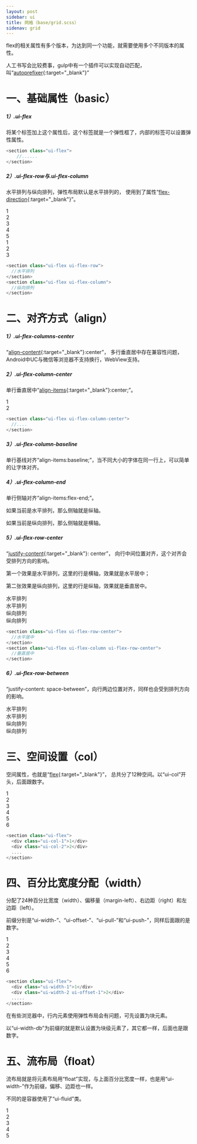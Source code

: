 ```yaml
---
layout: post
sidebar: ui
title: 网格（base/grid.scss）
sidenav: grid
---
```


flex的相关属性有多个版本，为达到同一个功能，就需要使用多个不同版本的属性。

人工书写会比较费事，gulp中有一个插件可以实现自动匹配，叫“[autoprefixer](https://npm.taobao.org/package/autoprefixer){:target="_blank"}”

# 一、基础属性（basic）

##### **1）.ui-flex**

将某个标签加上这个属性后，这个标签就是一个弹性框了，内部的标签可以设置弹性属性。

```javascript
<section class="ui-flex">
    //......
</section>
```

##### **2）.ui-flex-row与.ui-flex-column**

水平排列与纵向排列，弹性布局默认是水平排列的，
使用到了属性“[flex-direction](http://css.doyoe.com/properties/flex/flex-direction.htm){:target="_blank"}”。

<div class="demo-border">
  <section class="ui-flex ui-flex-row">
    <div class="ui-col-1">1</div>
    <div class="ui-col-2">2</div>
    <div class="ui-col-3">3</div>
    <div class="ui-col-4">4</div>
    <div class="ui-col-5">5</div>
  </section>
</div>

<div class="demo-border">
  <section class="ui-flex ui-flex-column">
    <div class="ui-col-1">1</div>
    <div class="ui-col-1">2</div>
    <div class="ui-col-1">3</div>
  </section>
</div>

```javascript
<section class="ui-flex ui-flex-row">
  //水平排列
</section>
<section class="ui-flex ui-flex-column">
  //纵向排列
</section>
```

# 二、对齐方式（align）

##### **1）.ui-flex-columns-center**

“[align-content](http://css.doyoe.com/properties/flex/align-content.htm){:target="_blank"}:center”，
多行垂直居中存在兼容性问题，Android中UC与微信等浏览器不支持换行，WebView支持。

##### **2）.ui-flex-column-center**

单行垂直居中“[align-items](http://css.doyoe.com/properties/flex/align-items.htm){:target="_blank"}:center;”。

<div class="demo-border">
    <section class="ui-flex ui-flex-column-center h100">
      <div class="ui-col-1">1</div>
      <div class="ui-col-1">2</div>
    </section>
</div>

```javascript
<section class="ui-flex ui-flex-column-center">
  //....
</section>
```

##### **3）.ui-flex-column-baseline**

单行基线对齐“align-items:baseline;”，当不同大小的字体在同一行上，可以简单的让字体对齐。

##### **4）.ui-flex-column-end**

单行侧轴对齐“align-items:flex-end;”。

如果当前是水平排列，那么侧轴就是纵轴。

如果当前是纵向排列，那么侧轴就是横轴。

##### **5）.ui-flex-row-center**

“[justify-content](http://css.doyoe.com/properties/flex/justify-content.htm){:target="_blank"}: center”，
向行中间位置对齐，这个对齐会受排列方向的影响。

第一个效果是水平排列，这里的行是横轴，效果就是水平居中；

第二张效果是纵向排列，这里的行是纵轴，效果就是垂直居中。

<div class="demo-border">
  <section class="ui-flex ui-flex-row-center h100">
    <div class="ui-width-10 h40">水平排列</div>
    <div class="ui-width-10 h40">水平排列</div>
  </section>
</div>
<div class="demo-border">
  <section class="ui-flex ui-flex-column ui-flex-row-center h150">
    <div class="ui-width-10 h40">纵向排列</div>
    <div class="ui-width-10 h40">纵向排列</div>
  </section>
</div>

```javascript
<section class="ui-flex ui-flex-row-center">
  //水平居中
</section>
<section class="ui-flex ui-flex-column ui-flex-row-center">
  //垂直居中
</section>
```

##### **6）.ui-flex-row-between**

“justify-content: space-between”，向行两边位置对齐，同样也会受到排列方向的影响。

<div class="demo-border">
  <section class="ui-flex ui-flex-row-between h100">
    <div class="ui-width-10 h40">水平排列</div>
    <div class="ui-width-10 h40">水平排列</div>
  </section>
</div>
<div class="demo-border">
  <section class="ui-flex ui-flex-column ui-flex-row-between h150">
    <div class="ui-width-10 h40">纵向排列</div>
    <div class="ui-width-10 h40">纵向排列</div>
  </section>
</div>

# 三、空间设置（col）

空间属性，也就是“[flex](http://css.doyoe.com/properties/flex/flex.htm){:target="_blank"}”，
总共分了12种空间。以“ui-col”开头，后面跟数字。

<div class="demo-border">
  <section class="ui-flex">
    <div class="ui-col-1">1</div>
    <div class="ui-col-2">2</div>
    <div class="ui-col-3">3</div>
    <div class="ui-col-4">4</div>
    <div class="ui-col-5">5</div>
    <div class="ui-col-6">6</div>
  </section>
</div>

```javascript
<section class="ui-flex">
  <div class="ui-col-1">1</div>
  <div class="ui-col-2">2</div>
  ....
</section>
```

# 四、百分比宽度分配（width）

分配了24种百分比宽度（width）、偏移量（margin-left）、右边距（right）和左边距（left）。

前缀分别是“ui-width-”、“ui-offset-”、“ui-pull-”和“ui-push-”，同样后面跟的是数字。

<div class="demo-border">
  <section class="ui-flex">
    <div class="ui-width-1">1</div>
    <div class="ui-width-2 ui-offset-1">2</div>
    <div class="ui-width-3 ui-offset-1">3</div>
    <div class="ui-width-4 ui-offset-1">4</div>
    <div class="ui-width-5 ui-offset-1">5</div>
    <div class="ui-width-6 ui-offset-1">6</div>
  </section>
</div>

```javascript
<section class="ui-flex">
  <div class="ui-width-1">1</div>
  <div class="ui-width-2 ui-offset-1">2</div>
  .....
</section>
```
在有些浏览器中，行内元素使用弹性布局会有问题，可先设置为块元素。

以“ui-width-db”为前缀的就是默认设置为块级元素了，其它都一样，后面也是跟数字。

# 五、流布局（float）

流布局就是将元素布局用“float”实现，与上面百分比宽度一样，也是用“ui-width-”作为前缀，偏移、边距也一样。

不同的是容器使用了“ui-fluid”类。

<div class="demo-border">
  <section class="ui-fluid">
    <div class="ui-width-1">1</div>
    <div class="ui-width-2 ui-offset-1">2</div>
    <div class="ui-width-3 ui-offset-1">3</div>
    <div class="ui-width-4 ui-offset-1">4</div>
    <div class="ui-width-5 ui-offset-1">5</div>
  </section>
</div>